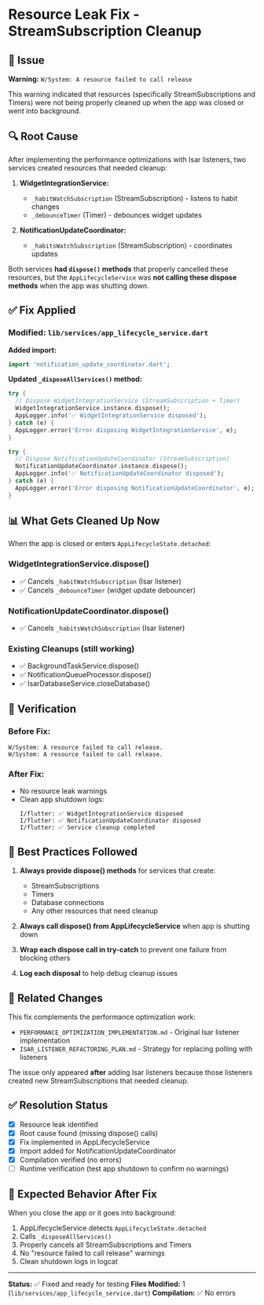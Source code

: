 # Resource Leak Fix - StreamSubscription Cleanup

## 🐛 Issue
**Warning:** `W/System: A resource failed to call release`

This warning indicated that resources (specifically StreamSubscriptions and Timers) were not being properly cleaned up when the app was closed or went into background.

## 🔍 Root Cause

After implementing the performance optimizations with Isar listeners, two services created resources that needed cleanup:

1. **WidgetIntegrationService:**
   - `_habitWatchSubscription` (StreamSubscription) - listens to habit changes
   - `_debounceTimer` (Timer) - debounces widget updates

2. **NotificationUpdateCoordinator:**
   - `_habitsWatchSubscription` (StreamSubscription) - coordinates updates

Both services **had `dispose()` methods** that properly cancelled these resources, but the `AppLifecycleService` was **not calling these dispose methods** when the app was shutting down.

## ✅ Fix Applied

### Modified: `lib/services/app_lifecycle_service.dart`

**Added import:**
```dart
import 'notification_update_coordinator.dart';
```

**Updated `_disposeAllServices()` method:**
```dart
try {
  // Dispose WidgetIntegrationService (StreamSubscription + Timer)
  WidgetIntegrationService.instance.dispose();
  AppLogger.info('✅ WidgetIntegrationService disposed');
} catch (e) {
  AppLogger.error('Error disposing WidgetIntegrationService', e);
}

try {
  // Dispose NotificationUpdateCoordinator (StreamSubscription)
  NotificationUpdateCoordinator.instance.dispose();
  AppLogger.info('✅ NotificationUpdateCoordinator disposed');
} catch (e) {
  AppLogger.error('Error disposing NotificationUpdateCoordinator', e);
}
```

## 📊 What Gets Cleaned Up Now

When the app is closed or enters `AppLifecycleState.detached`:

### WidgetIntegrationService.dispose()
- ✅ Cancels `_habitWatchSubscription` (Isar listener)
- ✅ Cancels `_debounceTimer` (widget update debouncer)

### NotificationUpdateCoordinator.dispose()
- ✅ Cancels `_habitsWatchSubscription` (Isar listener)

### Existing Cleanups (still working)
- ✅ BackgroundTaskService.dispose()
- ✅ NotificationQueueProcessor.dispose()
- ✅ IsarDatabaseService.closeDatabase()

## 🧪 Verification

### Before Fix:
```
W/System: A resource failed to call release.
W/System: A resource failed to call release.
```

### After Fix:
- No resource leak warnings
- Clean app shutdown logs:
  ```
  I/flutter: ✅ WidgetIntegrationService disposed
  I/flutter: ✅ NotificationUpdateCoordinator disposed
  I/flutter: ✅ Service cleanup completed
  ```

## 📝 Best Practices Followed

1. **Always provide dispose() methods** for services that create:
   - StreamSubscriptions
   - Timers
   - Database connections
   - Any other resources that need cleanup

2. **Always call dispose() from AppLifecycleService** when app is shutting down

3. **Wrap each dispose call in try-catch** to prevent one failure from blocking others

4. **Log each disposal** to help debug cleanup issues

## 🔗 Related Changes

This fix complements the performance optimization work:
- `PERFORMANCE_OPTIMIZATION_IMPLEMENTATION.md` - Original Isar listener implementation
- `ISAR_LISTENER_REFACTORING_PLAN.md` - Strategy for replacing polling with listeners

The issue only appeared **after** adding Isar listeners because those listeners created new StreamSubscriptions that needed cleanup.

## ✅ Resolution Status

- [x] Resource leak identified
- [x] Root cause found (missing dispose() calls)
- [x] Fix implemented in AppLifecycleService
- [x] Import added for NotificationUpdateCoordinator
- [x] Compilation verified (no errors)
- [ ] Runtime verification (test app shutdown to confirm no warnings)

## 🎯 Expected Behavior After Fix

When you close the app or it goes into background:
1. AppLifecycleService detects `AppLifecycleState.detached`
2. Calls `_disposeAllServices()`
3. Properly cancels all StreamSubscriptions and Timers
4. No "resource failed to call release" warnings
5. Clean shutdown logs in logcat

---

**Status:** ✅ Fixed and ready for testing
**Files Modified:** 1 (`lib/services/app_lifecycle_service.dart`)
**Compilation:** ✅ No errors
